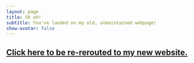 ```yaml
---
layout: page
title: Uh oh!
subtitle: You've landed on my old, unmaintained webpage!
show-avatar: false
---
```


 
## [Click here to be re-rerouted to my new website.](http://www.richpauloo.com/)